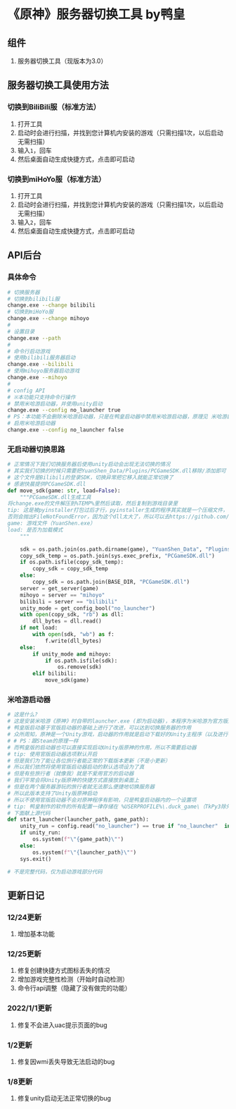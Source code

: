 # 《原神》服务器切换工具 by鸭皇

## 组件
1. 服务器切换工具（现版本为3.0）
<!-- 2. 《原神》资源查询器（现版本为2.0） -->

## 服务器切换工具使用方法

### 切换到BiliBili服（标准方法）

1. 打开工具
2. 启动时会进行扫描，并找到您计算机内安装的游戏（只需扫描1次，以后启动无需扫描）
3. 输入`1`，回车
4. 然后桌面自动生成快捷方式，点击即可启动

### 切换到miHoYo服（标准方法）

1. 打开工具
2. 启动时会进行扫描，并找到您计算机内安装的游戏（只需扫描1次，以后启动无需扫描）
3. 输入`2`，回车
4. 然后桌面自动生成快捷方式，点击即可启动

## API后台

### 具体命令

```bash
# 切换服务器
# 切换到bilibili服
change.exe --change bilibili
# 切换到miHoYo服
change.exe --change mihoyo
# 
# 设置目录
change.exe --path
# 
# 命令行启动游戏
# 使用bilibili服务器启动
change.exe --bilibili
# 使用mihoyo服务器启动游戏
change.exe --mihoyo
# 
# config API
# ※本功能只支持命令行操作
# 禁用米哈游启动器，并使用unity启动
change.exe --config no_launcher true
# PS：本功能不会删除米哈游启动器，只是在鸭皇启动器中禁用米哈游启动器，原理见 米哈游启动器 条目
# 启用米哈游启动器
change.exe --config no_launcher false
```

### 无启动器切换思路
```python
# 正常情况下我们切换服务器后使用unity启动会出现无法切换的情况
# 其实我们切换的时候只需要把YuanShen_Data/Plugins/PCGameSDK.dll移除/添加即可
# 这个文件是Bilibili的登录SDK，切换异常把它移入就能正常切换了
# 感谢快晨提供PCGameSDK.dll
def move_sdk(game: str, load=False):
    """PCGameSDK.dll生成工具
将change.exe的文件解压到%TEMP%里然后读取，然后复制到游戏目录里
tip: 这是被pyinstaller打包过后才行，pyinstaller生成的程序其实就是一个压缩文件，每次运行都会把文件解压到%TEMP%里执行
否则会抛出FileNotFoundError，因为这个dll太大了，所以可以去https://github.com/FastChen/The-Key-of-Teyvat/Resources/PCGameSDK.dll下载
game: 游戏文件（YuanShen.exe）
load: 是否为加载模式
    """

    sdk = os.path.join(os.path.dirname(game), "YuanShen_Data", "Plugins", "PCGameSDK.dll")
    copy_sdk_temp = os.path.join(sys.exec_prefix, "PCGameSDK.dll")
    if os.path.isfile(copy_sdk_temp):
        copy_sdk = copy_sdk_temp
    else:
        copy_sdk = os.path.join(BASE_DIR, "PCGameSDK.dll")
    server = get_server(game)
    mihoyo = server == "mihoyo"
    bilibili = server == "bilibili"
    unity_mode = get_config_bool("no_launcher")
    with open(copy_sdk, "rb") as dll:
        dll_bytes = dll.read()
    if not load:
        with open(sdk, "wb") as f:
            f.write(dll_bytes)
    else:
        if unity_mode and mihoyo:
            if os.path.isfile(sdk):
                os.remove(sdk)
        elif bilibili:
            move_sdk(game)
```

### 米哈游启动器

```python
# 这是什么?
# 这是安装米哈游《原神》时自带的launcher.exe (即为启动器)，本程序为米哈游为官方版启动器 (简称官版启动器)
# 鸭皇版启动基于官版启动器的基础上进行了改进，可以达到切换服务器的作用
# 众所周知，原神是一个Unity游戏，启动器的作用就是启动下载好的Unity主程序（以及进行每次的大版本更新）
# # PS：跟Steam的原理一样
# 而鸭皇版的启动器也可以直接实现启动Unity版原神的作用，所以不需要启动器
# tip: 使用官版启动器选项默认开启
# 但是我们为了能让各位旅行者能正常的下载版本更新（不是小更新）
# 所以我们依然将使用官版启动器启动的默认选项设为了真
# 但是有些旅行者（就像我）就是不爱用官方的启动器
# 我们平常会将Unity版原神的快捷方式直接放到桌面上
# 但是在两个服务器游玩的旅行者就无法那么便捷地切换服务器
# 所以此版本支持了Unity版原神启动
# 所以不使用官版启动器不会对原神程序有影响，只是鸭皇启动器内的一个设置项
# tip: 鸭皇制作的软件的所有配置一律存储在 %USERPROFILE%\.duck_game\（TkPy3除外），Win + R打开运行输入即可打开配置文件夹
# 下面献上源代码
def start_launcher(launcher_path, game_path):
    unity_run = config.read("no_launcher") == true if "no_launcher"  in config.read() else False
    if unity_run:
        os.system(f"\"{game_path}\"")
    else:
        os.system(f"\"{launcher_path}\"")
    sys.exit()

# 不是完整代码，仅为启动游戏部分代码
```

## 更新日记

### 12/24更新

1. 增加基本功能

### 12/25更新

1. 修复创建快捷方式图标丢失的情况
2. 增加游戏完整性检测（开始时自动检测）
3. 命令行api调整（隐藏了没有做完的功能）

### 2022/1/1更新

1. 修复不会进入uac提示页面的bug

### 1/2更新

1. 修复因wmi丢失导致无法启动的bug

### 1/8更新

1. 修复unity启动无法正常切换的bug
